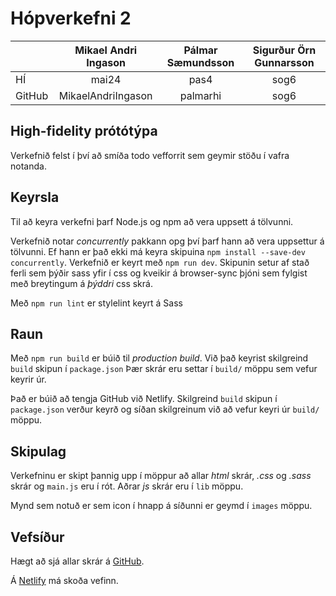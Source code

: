 # Hópverkefni 2


|   | Mikael Andri Ingason |Pálmar Sæmundsson |Sigurður Örn Gunnarsson |
| ------------- |:-------------:|:-------------:|:-------------:|
| HÍ     | mai24    |pas4     |sog6     |
| GitHub     |  MikaelAndriIngason    |palmarhi    |sog6    |



## High-fidelity prótótýpa

Verkefnið felst í því að smíða todo vefforrit sem geymir stöðu í vafra notanda.

## Keyrsla

Til að keyra verkefni þarf Node.js og npm að vera uppsett á tölvunni. 

Verkefnið notar _concurrently_ pakkann opg því þarf hann að vera uppsettur á 
tölvunni. Ef hann er það ekki má keyra skipuina `npm install --save-dev 
concurrently`. Verkefnið er keyrt með `npm run dev`. Skipunin setur af stað 
ferli sem þýðir sass yfir í css og kveikir á browser-sync þjóni sem fylgist með 
breytingum á _þýddri_ css skrá.

Með `npm run lint` er stylelint keyrt á Sass

## Raun

Með `npm run build` er búið til _production build_. Við það keyrist skilgreind 
`build` skipun í `package.json` Þær skrár eru settar í `build/` möppu sem vefur 
keyrir úr.

Það er búið að tengja GitHub við Netlify. Skilgreind `build` skipun í 
`package.json` verður keyrð og síðan skilgreinum við að vefur keyri úr `build/` 
möppu.

## Skipulag

Verkefninu er skipt þannig upp í möppur að allar _html_ skrár, _.css_ og 
_.sass_ skrár og `main.js` eru í rót. Aðrar _js_ skrár eru í `lib` möppu.

Mynd sem notuð er sem icon í hnapp á síðunni er geymd í `images` möppu.

## Vefsíður

Hægt að sjá allar skrár á [GitHub](https://github.com/palmarhi/hopverkefni2).

Á [Netlify](https://confident-booth-c7e08e.netlify.app) má skoða vefinn.
